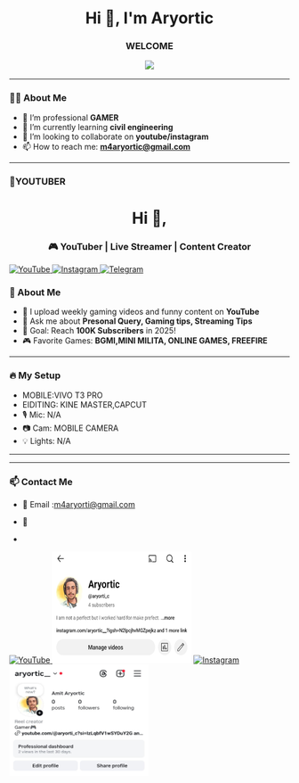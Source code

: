 <!-- Profile README.md -->

<h1 align="center">Hi 👋, I'm Aryortic</h1>
<h3 align="center"> WELCOME </h3>

<p align="center">
    <img src="https://readme-typing-svg.herokuapp.com?font=Fira+Code&duration=2000&pause=1000&color=F77F00&center=true&vCenter=true&width=435&lines=Welcome+to+my+personal+profile!;I+love+Games+%F0%9F%92%BB;Let's+build+something+awesome!">

</p>

---

### 👨‍💻 About Me
- 🔭 I’m professional **GAMER**
- 🌱 I’m currently learning **civil engineering**
- 👯 I’m looking to collaborate on **youtube/instagram**
- 📫 How to reach me: **m4aryortic@gmail.com**

---

### 🚀YOUTUBER
<!-- README.md -->

<h1 align="center">Hi 👋,  </h1>
<h3 align="center">🎮 YouTuber | Live Streamer | Content Creator </h3>




<a href="https://youtube.com/@aryorti_c" target="_blank">
                <img src="https://img.shields.io/badge/YouTube-FF0000?style=for-the-badge&logo=youtube&logoColor=white" alt="YouTube"/>
</a>

<a href="https://www.instagram.com/aryortic__" target="_blank">
                <img src="https://img.shields.io/badge/Instagram-E4405F?style=for-the-badge&logo=instagram&logoColor=white" alt="Instagram"/>
</a>

<a href="https://t.me/aryortic" target="_blank">
                <img src="https://img.shields.io/badge/Telegram-26A5E4?style=for-the-badge&logo=telegram&logoColor=white" alt="Telegram"/>
</a>

### 🧠 About Me
- 🔴 I upload weekly gaming videos and funny content on **YouTube**
- 💬 Ask me about **Presonal Query, Gaming tips, Streaming Tips**
- 🎯 Goal: Reach **100K Subscribers** in 2025!
- 🎮 Favorite Games: **BGMI,MINI MILITA, ONLINE GAMES, FREEFIRE**

---

### 🔥 My Setup
- MOBILE:VIVO T3 PRO
- EIDITING: KINE MASTER,CAPCUT
- 🎙 Mic: N/A
- 📷 Cam: MOBILE CAMERA
- 💡 Lights: N/A

---
---

### 📫 Contact Me
- 📧 Email :m4aryorti@gmail.com
- 💬

- <a href="https://www.instagram.com/aryortic__" target="_blank">
               <img scr="html.png" alt"instagram">
</a>
<!DOCTYPE html>
<html>
    <body>
        <a href="https://youtube.com/@aryorti_c" target="_blank">
                <img src="https://img.shields.io/badge/YouTube-FF0000?style=for-the-badge&logo=youtube&logoColor=white" alt="YouTube"/>
</a>
        <img src="https://github.com/Aryortic/aryortic.github.com/blob/main/html.png.jpg"height="200" width="250">

<a href="https://www.instagram.com/aryortic__" target="_blank">
                <img src="https://img.shields.io/badge/Instagram-E4405F?style=for-the-badge&logo=instagram&logoColor=white" alt="Instagram"/>
</a>
        <img src="https://github.com/Aryortic/aryortic.github.com/blob/main/html.png1.jpg"height="200" width="250">


